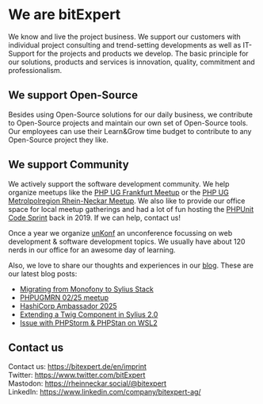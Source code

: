 # We are bitExpert

We know and live the project business. We support our customers with individual project consulting and trend-setting developments as well as IT-Support for the projects and products we develop. The basic principle for our solutions, products and services is innovation, quality, commitment and professionalism.

## We support Open-Source

Besides using Open-Source solutions for our daily business, we contribute to Open-Source projects and maintain our own set of Open-Source tools. Our employees can use their Learn&Grow time budget to contribute to any Open-Source project they like.

## We support Community

We actively support the software development community. We help organize meetups like the [PHP UG Frankfurt Meetup](https://www.phpugffm.de) or the [PHP UG Metrolpolregion Rhein-Neckar Meetup](http://www.phpugmrn.de). We also like to provide our office space for local meetup gatherings and had a lot of fun hosting the [PHPUnit Code Sprint](https://phpunit.de/code-sprints/september-2019.html) back in 2019. If we can help, contact us!

Once a year we organize [unKonf](https://www.unKonf.de) an unconference focussing on web development & software development topics. We usually have about 120 nerds in our office for an awesome day of learning.

Also, we love to share our thoughts and experiences in our [blog](https://blog.bitExpert.de). These are our latest blog posts:
<!--- blog_start --->
 - [Migrating from Monofony to Sylius Stack](https://blog.bitexpert.de/blog/migrating_monofony_to_sylius_stack)
 - [PHPUGMRN 02/25 meetup](https://blog.bitexpert.de/blog/phpugmrn_april_2025)
 - [HashiCorp Ambassador 2025](https://blog.bitexpert.de/blog/hashicorp_ambassador_2025)
 - [Extending a Twig Component in Sylius 2.0](https://blog.bitexpert.de/blog/extend_sylius_twig_component)
 - [Issue with PHPStorm & PHPStan on WSL2](https://blog.bitexpert.de/blog/phpstorm_phpstan_wsl2_issue)
<!--- blog_end --->

## Contact us

Contact us: https://bitexpert.de/en/imprint   
Twitter: https://www.twitter.com/bitExpert    
Mastodon: https://rheinneckar.social/@bitexpert    
LinkedIn: https://www.linkedin.com/company/bitexpert-ag/    
